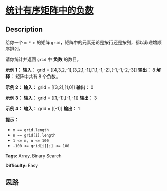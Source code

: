 # [统计有序矩阵中的负数][title]

## Description

给你一个 `m * n` 的矩阵 `grid`，矩阵中的元素无论是按行还是按列，都以非递增顺序排列。

请你统计并返回 `grid` 中 **负数** 的数目。



**示例 1：**
            **输入：** grid = [[4,3,2,-1],[3,2,1,-1],[1,1,-1,-2],[-1,-1,-2,-3]]    **输出：** 8    **解释：** 矩阵中共有 8 个负数。    

**示例 2：**
            **输入：** grid = [[3,2],[1,0]]    **输出：** 0    

**示例 3：**
            **输入：** grid = [[1,-1],[-1,-1]]    **输出：** 3    

**示例 4：**
            **输入：** grid = [[-1]]    **输出：** 1    



**提示：**

  * `m == grid.length`
  * `n == grid[i].length`
  * `1 <= m, n <= 100`
  * `-100 <= grid[i][j] <= 100`


**Tags:** Array, Binary Search

**Difficulty:** Easy

## 思路

[title]: https://leetcode-cn.com/problems/count-negative-numbers-in-a-sorted-matrix
